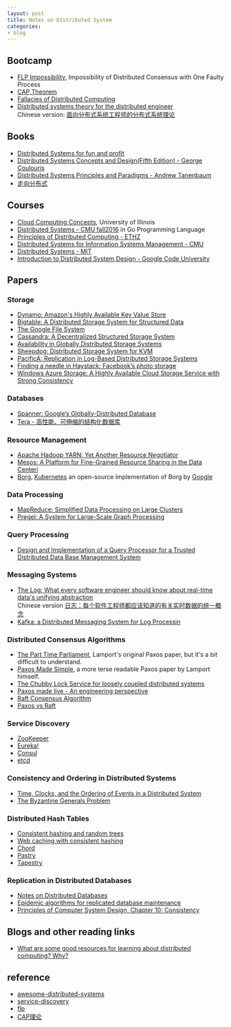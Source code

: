 ```yaml
---
layout: post
title: Notes on Distributed System
categories:
- blog
---
```



## Bootcamp
* [FLP Impossibility](https://groups.csail.mit.edu/tds/papers/Lynch/jacm85.pdf), Impossibility of Distributed Consensus with One Faulty Process
* [CAP Theorem](http://en.wikipedia.org/wiki/CAP_theorem)
* [Fallacies of Distributed Computing](https://en.wikipedia.org/wiki/Fallacies_of_distributed_computing)
* [Distributed systems theory for the distributed engineer](http://the-paper-trail.org/blog/distributed-systems-theory-for-the-distributed-systems-engineer/)   
Chinese version: [面向分布式系统工程师的分布式系统理论](http://blog.xiayf.cn/2014/08/10/Distributed-systems-theory-for-the-distributed-systems-engineer/)

## Books
* [Distributed Systems for fun and profit](http://book.mixu.net/distsys/single-page.html)
* [Distributed Systems Concepts and Design(Fifth Edition) - George Coulouris](https://azmuri.files.wordpress.com/2013/09/george-coulouris-distributed-systems-concepts-and-design-5th-edition.pdf)
* [Distributed Systems Principles and Paradigms - Andrew Tanenbaum](http://sist.sysu.edu.cn/~wuweig/DCC/DistributedSystemsPrinciplesandParadigms\(2nd%20edition\)-2007-Tanenbaum.pdf)
* [走向分布式](http://dcaoyuan.github.io/papers/pdfs/Scalability.pdf)

## Courses
* [Cloud Computing Concepts](https://class.coursera.org/cloudcomputing-001), University of Illinois
* [Distributed Systems - CMU fall2016](http://www.cs.cmu.edu/~srini/15-440/syllabus.html) in Go Programming Language
* [Principles of Distributed Computing - ETHZ](http://dcg.ethz.ch/lectures/podc_allstars/)
* [Distributed Systems for Information Systems Management - CMU](http://www.andrew.cmu.edu/course/95-702/)
* [Distributed Systems - MIT](https://pdos.csail.mit.edu/6.824/schedule.html)
* [Introduction to Distributed System Design - Google Code University](http://www.hpcs.cs.tsukuba.ac.jp/%7Etatebe/lecture/h23/dsys/dsd-tutorial.html)

## Papers

### Storage
* [Dynamo: Amazon's Highly Available Key Value Store](http://bnrg.eecs.berkeley.edu/%7Erandy/Courses/CS294.F07/Dynamo.pdf)
* [Bigtable: A Distributed Storage System for Structured Data](http://static.googleusercontent.com/media/research.google.com/en//archive/bigtable-osdi06.pdf)
* [The Google File System](http://static.googleusercontent.com/external_content/untrusted_dlcp/research.google.com/en/us/archive/gfs-sosp2003.pdf)
* [Cassandra: A Decentralized Structured Storage System](http://citeseerx.ist.psu.edu/viewdoc/download?doi=10.1.1.161.6751&rep=rep1&type=pdf)
* [Availability in Globally Distributed Storage Systems](http://static.googleusercontent.com/media/research.google.com/en/us/pubs/archive/36737.pdf)
* [Sheepdog: Distributed Storage System for KVM](https://github.com/ty4z2008/Qix/blob/master/ds.md)
* [PacificA: Replication in Log-Based Distributed Storage Systems](http://research.microsoft.com:8082/pubs/66814/tr-2008-25.pdf)
* [Finding a needle in Haystack: Facebook’s photo storage](https://www.usenix.org/legacy/event/osdi10/tech/full_papers/Beaver.pdf)
* [Windows Azure Storage: A Highly Available Cloud Storage Service with Strong Consistency](http://www-bcf.usc.edu/%7Eminlanyu/teach/csci599-fall12/papers/11-calder.pdf)

### Databases
* [Spanner: Google’s Globally-Distributed Database](http://static.googleusercontent.com/media/research.google.com/zh-CN//archive/spanner-osdi2012.pdf)
* [Tera - 高性能、可伸缩的结构化数据库](https://github.com/ty4z2008/Qix/blob/master/ds.md)

### Resource Management
* [Apache Hadoop YARN: Yet Another Resource Negotiator](https://www.sics.se/~amir/files/download/dic/2013%20-%20Apache%20Hadoop%20YARN:%20Yet%20Another%20Resource%20Negotiator%20\(SoCC\).pdf)
* [Mesos: A Platform for Fine-Grained Resource Sharing in the Data Centeri](https://www.cs.berkeley.edu/~alig/papers/mesos.pdf)
* [Borg](https://pdos.csail.mit.edu/6.824/papers/borg.pdf), [Kubernetes](https://kubernetes.io/) an open-source implementation of Borg by [Google](http://queue.acm.org/detail.cfm?id=2898444)
### Data Processing
* [MapReduce: Simplified Data Processing on Large Clusters](https://static.googleusercontent.com/media/research.google.com/zh-CN//archive/mapreduce-osdi04.pdf)
* [Pregel: A System for Large-Scale Graph Processing](http://www.dcs.bbk.ac.uk/~dell/teaching/cc/paper/sigmod10/p135-malewicz.pdf)

### Query Processing
* [Design and Implementation of a Query Processor for a Trusted Distributed Data Base Management System](http://www.utdallas.edu/%7Ebxt043000/Publications/Journal-Papers/DAS/J16_Design_and_Implementation_of_a_Distributed_Query_Processor.pdf)

### Messaging Systems
* [The Log: What every software engineer should know about real-time data's unifying abstraction](https://engineering.linkedin.com/distributed-systems/log-what-every-software-engineer-should-know-about-real-time-datas-unifying)   
Chinese version [日志：每个软件工程师都应该知道的有关实时数据的统一概念](http://www.oschina.net/translate/log-what-every-software-engineer-should-know-about-real-time-datas-unifying?lang=chs&page=1#)
* [Kafka: a Distributed Messaging System for Log Processin](http://notes.stephenholiday.com/Kafka.pdf)

### Distributed Consensus Algorithms
* [The Part Time Parliament](http://research.microsoft.com/en-us/um/people/lamport/pubs/lamport-paxos.pdf), Lamport's original Paxos paper, but it's a bit difficult to understand.
* [Paxos Made Simple](http://research.microsoft.com/en-us/um/people/lamport/pubs/paxos-simple.pdf), a more terse readable Paxos paper by Lamport himself.
* [The Chubby Lock Service for loosely coupled distributed systems](http://static.googleusercontent.com/media/research.google.com/en//archive/chubby-osdi06.pdf)
* [Paxos made live - An engineering perspective](http://research.google.com/archive/paxos_made_live.html)
* [Raft Consensus Algorithm](https://raftconsensus.github.io/)
* [Paxos vs Raft](https://ramcloud.stanford.edu/%7Eongaro/userstudy/)

### Service Discovery
* [ZooKeeper](http://zookeeper.apache.org/)
* [Eureka!](https://github.com/Netflix/eureka)
* [Consul](https://www.consul.io/)
* [etcd](https://github.com/coreos/etcd)

### Consistency and Ordering in Distributed Systems
* [Time, Clocks, and the Ordering of Events in a Distributed System](http://research.microsoft.com/en-us/um/people/lamport/pubs/time-clocks.pdf)
* [The Byzantine Generals Problem](https://www.microsoft.com/en-us/research/publication/byzantine-generals-problem/)

### Distributed Hash Tables
* [Consistent hashing and random trees](https://www.akamai.com/es/es/multimedia/documents/technical-publication/consistent-hashing-and-random-trees-distributed-caching-protocols-for-relieving-hot-spots-on-the-world-wide-web-technical-publication.pdf)
* [Web caching with consistent hashing](http://www.cs.columbia.edu/~asherman/papers/cachePaper.pdf)
* [Chord](https://github.com/sit/dht/wiki)
* [Pastry](http://rowstron.azurewebsites.net/PAST/pastry.pdf)
* [Tapestry](https://pdos.csail.mit.edu/~strib/docs/tapestry/tapestry_jsac03.pdf)

### Replication in Distributed Databases
* [Notes on Distributed Databases](http://domino.research.ibm.com/library/cyberdig.nsf/papers/A776EC17FC2FCE73852579F100578964/$File/RJ2571.pdf)
* [ Epidemic algorithms for replicated database maintenance](https://pdfs.semanticscholar.org/49ed/15db181c74c7067ec01800fb5392411c868c.pdf)
* [Principles of Computer System Design, Chapter 10: Consistency](https://ocw.mit.edu/resources/res-6-004-principles-of-computer-system-design-an-introduction-spring-2009/online-textbook/part_ii_open_5_0.pdf)

## Blogs and other reading links
* [What are some good resources for learning about distributed computing? Why?](https://www.quora.com/What-are-some-good-resources-for-learning-about-distributed-computing-Why)


## reference
* [awesome-distributed-systems](https://github.com/kevinxhuang/awesome-distributed-systems)
* [service-discovery](https://technologyconversations.com/2015/09/08/service-discovery-zookeeper-vs-etcd-vs-consul/)
* [flp](http://blog.csdn.net/chen77716/article/details/27963079)
* [CAP理论](http://blog.csdn.net/chen77716/article/details/30635543)
